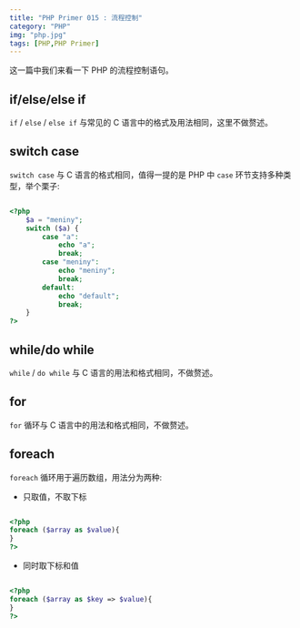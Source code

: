 ```yaml
---
title: "PHP Primer 015 : 流程控制"
category: "PHP"
img: "php.jpg"
tags: [PHP,PHP Primer]
---
```

这一篇中我们来看一下 PHP 的流程控制语句。

## if/else/else if

`if` / `else` / `else if` 与常见的 C 语言中的格式及用法相同，这里不做赘述。

## switch case

`switch case` 与 C 语言的格式相同，值得一提的是 PHP 中 `case` 环节支持多种类型，举个栗子:

```php

<?php 
	$a = "meniny";
	switch ($a) {
		case "a":
			echo "a";
			break;
		case "meniny":
			echo "meniny";
			break;
		default:
			echo "default";
			break;
	}
?>

```


## while/do while

`while` / `do while` 与 C 语言的用法和格式相同，不做赘述。

## for

`for` 循环与 C 语言中的用法和格式相同，不做赘述。

## foreach

`foreach` 循环用于遍历数组，用法分为两种:

* 只取值，不取下标

```php

<?php
foreach ($array as $value){
}
?>

```


* 同时取下标和值

```php

<?php
foreach ($array as $key => $value){
}
?>

```






